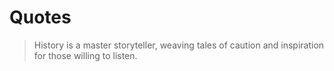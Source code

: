# Quotes
> History is a master storyteller, weaving tales of caution and inspiration for those willing to listen. 